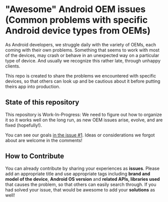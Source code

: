 # "Awesome" Android OEM issues (Common problems with specific Android device types from OEMs)

As Android developers, we struggle daily with the variety of OEMs, each coming with their own problems. Something that seems to work with most of the devices, may crash or behave in an unexpected way on a particular type of device. And usually we recognize this rather late, through unhappy clients. 

This repo is created to share the problems we encountered with specific devices, so that others can look up and be cautious about it before putting theirs app into production.

## State of this repository

This repository is Work-In-Progress: We need to figure out how to organize it so it works well on the long run, as new OEM issues arise, evolve, and are fixed (hopefully!).

You can see our goals [in the issue #1](https://github.com/OyaCanli/awesome-android-oem-issues/issues/1). Ideas or considerations we forgot about are welcome in the comments!


## How to Contribute

You can already contribute by sharing your experiences as **issues**. Please add an appropriate title and use appropriate tags including **brand and model of the device**, **Android OS version** and **related APIs, libraries used** that causes the problem, so that others can easily search through. If you had solved your issue, that would be awesome to add your **solutions** as well!
